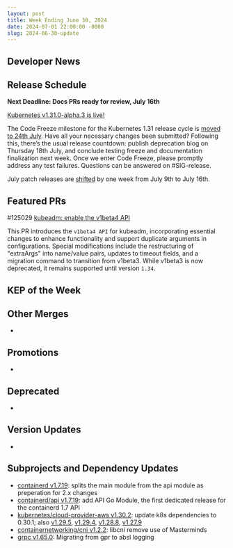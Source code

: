 ```yaml
---
layout: post
title: Week Ending June 30, 2024
date: 2024-07-01 22:00:00 -0000
slug: 2024-06-30-update
---
```


## Developer News


## Release Schedule

**Next Deadline: Docs PRs ready for review, July 16th**

[Kubernetes v1.31.0-alpha.3 is live!](https://groups.google.com/a/kubernetes.io/g/dev/c/vo1HBqnD3lQ/m/cEQPrZ0JAQAJ)

The Code Freeze milestone for the Kubernetes 1.31 release cycle is [moved to 24th July](https://groups.google.com/a/kubernetes.io/g/dev/c/m_p2IsuDm-Q/m/lqTPs6i2AAAJ). Have all your necessary changes been submitted? Following this, there’s the usual release countdown: publish deprecation blog on Thursday 18th July, and conclude testing freeze and documentation finalization next week. Once we enter Code Freeze, please promptly address any test failures. Questions can be answered on #SIG-release.

July patch releases are [shifted](https://groups.google.com/a/kubernetes.io/g/dev/c/MA8TtQL3O7A/m/rlea2ZcqAAAJ) by one week from July 9th to July 16th.

## Featured PRs

#125029 [kubeadm: enable the v1beta4 API](https://github.com/kubernetes/kubernetes/pull/125029)

This PR introduces the `v1beta4 API` for kubeadm, incorporating essential changes to enhance functionality and support duplicate arguments in configurations. Special modifications include the restructuring of "extraArgs" into name/value pairs, updates to timeout fields, and a migration command to transition from v1beta3. While v1beta3 is now deprecated, it remains supported until version `1.34`.

## KEP of the Week


## Other Merges

*

## Promotions

*

## Deprecated

*

## Version Updates

*

## Subprojects and Dependency Updates

* [containerd v1.7.19](https://github.com/containerd/containerd/releases/tag/v1.7.19): splits the main module from the api module as preperation for 2.x changes
* [containerd/api v1.7.19](https://github.com/containerd/containerd/releases/tag/api%2Fv1.7.19): add API Go Module, the first dedicated release for the containerd 1.7 API
* [kubernetes/cloud-provider-aws v1.30.2](https://github.com/kubernetes/cloud-provider-aws/releases/tag/v1.30.2): update k8s dependencies to 0.30.1; also [v1.29.5](https://github.com/kubernetes/cloud-provider-aws/releases/tag/v1.29.5), [v1.29.4](https://github.com/kubernetes/cloud-provider-aws/releases/tag/v1.29.4), [v1.28.8](https://github.com/kubernetes/cloud-provider-aws/releases/tag/v1.28.8), [v1.27.9](https://github.com/kubernetes/cloud-provider-aws/releases/tag/v1.27.9)
* [containernetworking/cni v1.2.2](https://github.com/containernetworking/cni/releases/tag/v1.2.2): libcni remove use of Masterminds
* [grpc v1.65.0](https://github.com/grpc/grpc/releases/tag/v1.65.0): Migrating from gpr to absl logging
